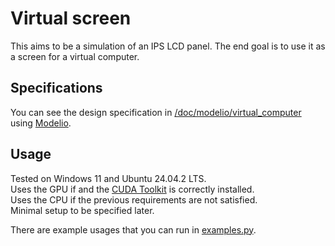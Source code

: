 # Virtual screen

This aims to be a simulation of an IPS LCD panel. The end goal is to use it as a screen for a virtual computer.  

## Specifications

You can see the design specification in [/doc/modelio/virtual_computer](/doc/modelio/virtual_computer) 
using [Modelio](https://www.modelio.org/index.htm).  

## Usage
Tested on Windows 11 and Ubuntu 24.04.2 LTS.  
Uses the GPU if and the  [CUDA Toolkit](https://developer.nvidia.com/cuda-downloads) is correctly installed.  
Uses the CPU if the previous requirements are not satisfied.  
Minimal setup to be specified later.   

There are example usages that you can run in [examples.py](examples.py).
